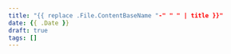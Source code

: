 ```yaml
---
title: "{{ replace .File.ContentBaseName "-" " " | title }}"
date: {{ .Date }}
draft: true
tags: []
---
```

